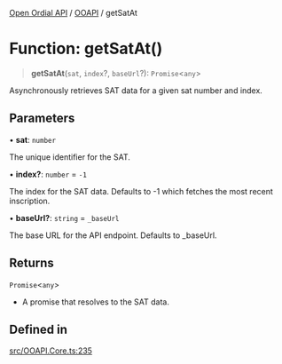 [Open Ordial API](../../README.md) / [OOAPI](../README.md) / getSatAt

# Function: getSatAt()

> **getSatAt**(`sat`, `index`?, `baseUrl`?): `Promise`\<`any`\>

Asynchronously retrieves SAT data for a given sat number and index.

## Parameters

• **sat**: `number`

The unique identifier for the SAT.

• **index?**: `number` = `-1`

The index for the SAT data. Defaults to -1 which fetches the most recent inscription.

• **baseUrl?**: `string` = `_baseUrl`

The base URL for the API endpoint. Defaults to _baseUrl.

## Returns

`Promise`\<`any`\>

- A promise that resolves to the SAT data.

## Defined in

[src/OOAPI.Core.ts:235](https://github.com/open-ordinal/open-ordinal-api/blob/e5d3b68402ab6ae1542219b48b6d5e3ee2104984/src/OOAPI.Core.ts#L235)

